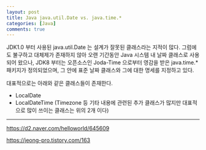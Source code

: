 ```yaml
---
layout: post
title: Java java.util.Date vs. java.time.*
categories: [Java]
comments: true
---
```


JDK1.0 부터 사용된 java.util.Date 는 설계가 잘못된 클래스라는 지적이 많다. 그럼에도 불구하고 대체제가 존재하지 않아 오랜 기간동안 Java 시스템 내 날짜 클래스로 사용되어 왔으나, JDK8 부터는 오픈소스인 Joda-Time 으로부터 영감을 받은 java.time.* 패키지가 정의되었으며, 그 안에 표준 날짜 클래스와 그에 대한 명세를 지정하고 있다.

대표적으로는 아래와 같은 클래스들이 존재한다.
- LocalDate
- LocalDateTime
(Timezone 등 기타 내용에 관련된 추가 클래스가 많지만 대표적으로 많이 쓰이는 클래스는 위의 2개 이다)

---------------------

https://d2.naver.com/helloworld/645609

https://jeong-pro.tistory.com/163
